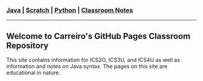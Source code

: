 ### [Java](/JavaIndex.md) | [Scratch](/ScratchIndex.md) | [Python](/PythonIndex.md) | [Classroom Notes](/ClassroomNotes.md)

---
## Welcome to Carreiro's GitHub Pages Classroom Repository

This site contains information for ICS2O, ICS3U, and ICS4U as well as information and notes on Java syntax. The pages on this site are educational in nature.

